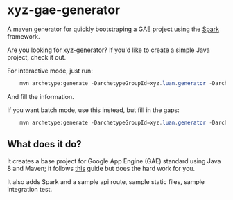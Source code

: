 # xyz-gae-generator

A maven generator for quickly bootstraping a GAE project using the [Spark](http://sparkjava.com) framework.

Are you looking for [xyz-generator](https://github.com/luanpotter/xyz-generator)? If you'd like to create a simple Java project, check it out.

For interactive mode, just run:

```java
    mvn archetype:generate -DarchetypeGroupId=xyz.luan.generator -DarchetypeArtifactId=xyz-gae-generator -DarchetypeVersion=0.3.0
```

And fill the information.

If you want batch mode, use this instead, but fill in the gaps:

```java
    mvn archetype:generate -DarchetypeGroupId=xyz.luan.generator -DarchetypeArtifactId=xyz-gae-generator -DarchetypeVersion=0.3.0 -DgroupId=<your.group.id> -DartifactId=<your-atifact-id> -Dversion=<your.version> -DinteractiveMode=false
```

## What does it do?

It creates a base project for Google App Engine (GAE) standard using Java 8 and Maven; it follows [this](https://cloud.google.com/appengine/docs/standard/java/quickstart) guide but does the hard work for you.

It also adds Spark and a sample api route, sample static files, sample integration test.
